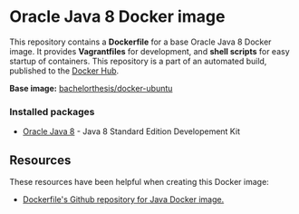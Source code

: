 # Oracle Java 8 Docker image

This repository contains a **Dockerfile** for a base Oracle Java 8 Docker image. It provides **Vagrantfiles** for development, and **shell scripts** for easy startup of containers. This repository is a part of an automated build, published to the [Docker Hub][docker_hub_repository].

**Base image:** [bachelorthesis/docker-ubuntu][docker_hub_base_image]

[docker_hub_repository]: https://registry.hub.docker.com/u/bachelorthesis/docker-java/
[docker_hub_base_image]: https://registry.hub.docker.com/u/bachelorthesis/docker-ubuntu/

### Installed packages

* [Oracle Java 8][java8] - Java 8 Standard Edition Developement Kit

[java8]: http://www.oracle.com/technetwork/java/javase/downloads/jdk8-downloads-2133151.html

## Resources

These resources have been helpful when creating this Docker image:

* [Dockerfile's Github repository for Java Docker image.][github_repository_dockerfile_java]

[github_repository_dockerfile_java]: https://github.com/dockerfile/java